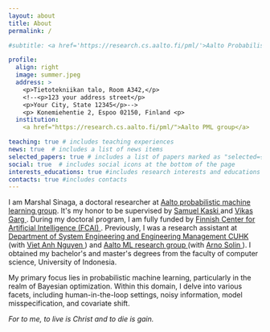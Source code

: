 ```yaml
---
layout: about
title: About
permalink: /

#subtitle: <a href='https://research.cs.aalto.fi/pml/'>Aalto Probabilistic Machine Learning group</a>

profile:
  align: right
  image: summer.jpeg
  address: >
    <p>Tietotekniikan talo, Room A342,</p>
    <!--<p>123 your address street</p>
    <p>Your City, State 12345</p>-->
    <p> Konemiehentie 2, Espoo 02150, Finland <p>
  institution:
    <a href="https://research.cs.aalto.fi/pml/">Aalto PML group</a>

teaching: true # includes teaching experiences
news: true  # includes a list of news items
selected_papers: true # includes a list of papers marked as "selected={true}"
social: true  # includes social icons at the bottom of the page
interests_educations: true #includes research interests and educations
contacts: true #includes contacts 
---
```


I am Marshal Sinaga, a doctoral researcher at <a href='https://research.cs.aalto.fi/pml/'>Aalto probabilistic machine learning group</a>. It's my honor to be supervised by <a href='https://research.aalto.fi/en/persons/samuel-kaski'> Samuel Kaski </a> and <a href='https://research.aalto.fi/en/persons/vikas-garg'> Vikas Garg </a>. During my doctoral program, I am fully funded by <a href='https://fcai.fi/'> Finnish Center for Artificial Intelligence (FCAI) </a>. Previously, I was a research assistant at <a href='https://www.se.cuhk.edu.hk/'>Department of System Engineering and Engineering Management CUHK</a> (with <a href='https://www.vietanhnguyen.net/'> Viet Anh Nguyen </a>) and <a href='https://users.aalto.fi/~asolin/group/'>Aalto ML research group </a> (with <a href='https://users.aalto.fi/~asolin/'> Arno Solin </a>). I obtained my bachelor's and master's degrees from the faculty of computer science, University of Indonesia. 

My primary focus lies in probabilistic machine learning, particularly in the realm of Bayesian optimization. Within this domain, I delve into various facets, including human-in-the-loop settings, noisy information, model misspecification, and covariate shift.

*For to me, to live is Christ and to die is gain.*
